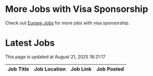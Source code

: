 # More Jobs with Visa Sponsorship

Check out [Europe Jobs](https://github.com/sureshparimi/europejobs#latest-jobs) for more jobs with visa sponsorship.

# Latest Jobs

This page is updated at August 21, 2025 18:21:17

| Job Title | Job Location | Job Link | Job Posted |
| --- | --- | --- | --- |
